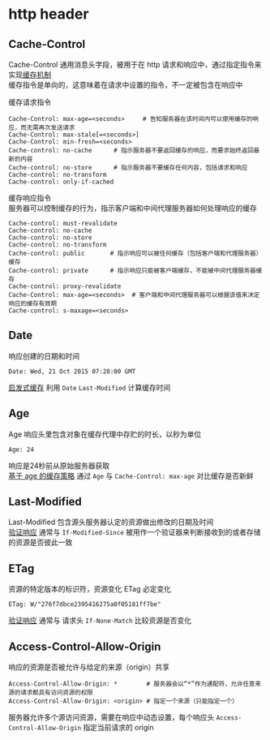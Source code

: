 # http header

## Cache-Control
Cache-Control 通用消息头字段，被用于在 http 请求和响应中，通过指定指令来实现[缓存机制](./httpCache.md)  
缓存指令是单向的，这意味着在请求中设置的指令，不一定被包含在响应中

缓存请求指令
```
Cache-Control: max-age=<seconds>     # 告知服务器在该时间内可以使用缓存的响应，而无需再次发送请求
Cache-Control: max-stale[=<seconds>]
Cache-Control: min-fresh=<seconds>
Cache-control: no-cache      # 指示服务器不要返回缓存的响应，而要求始终返回最新的内容
Cache-control: no-store      # 指示服务器不要缓存任何内容，包括请求和响应
Cache-control: no-transform
Cache-control: only-if-cached
```

缓存响应指令  
服务器可以控制缓存的行为，指示客户端和中间代理服务器如何处理响应的缓存
```
Cache-control: must-revalidate
Cache-control: no-cache
Cache-control: no-store
Cache-control: no-transform
Cache-control: public       # 指示响应可以被任何缓存（包括客户端和代理服务器）缓存
Cache-control: private      # 指示响应只能被客户端缓存，不能被中间代理服务器缓存
Cache-control: proxy-revalidate
Cache-Control: max-age=<seconds>  # 客户端和中间代理服务器可以根据该值来决定响应的缓存有效期
Cache-control: s-maxage=<seconds>
```


## Date
响应创建的日期和时间
```
Date: Wed, 21 Oct 2015 07:28:00 GMT
```
[启发式缓存](./httpCache.md#启发式缓存) 利用 `Date` `Last-Modified` 计算缓存时间

## Age
Age 响应头里包含对象在缓存代理中存贮的时长，以秒为单位
```
Age: 24
```
响应是24秒前从原始服务器获取  
[基于 age 的缓存策略](./httpCache.md#基于-age-的缓存策略) 通过 `Age` 与 `Cache-Control: max-age`  对比缓存是否新鲜

## Last-Modified
Last-Modified 包含源头服务器认定的资源做出修改的日期及时间  
[验证响应](./httpCache.md#验证响应) 通常与 `If-Modified-Since` 被用作一个验证器来判断接收到的或者存储的资源是否彼此一致

## ETag
资源的特定版本的标识符，资源变化 ETag 必定变化
```
ETag: W/"276f7dbce2395416275a0f05181ff7be"

```
[验证响应](./httpCache.md#验证响应) 通常与 请求头 `If-None-Match` 比较资源是否变化

## Access-Control-Allow-Origin
响应的资源是否被允许与给定的来源（origin）共享
```
Access-Control-Allow-Origin: *        # 服务器会以“*”作为通配符，允许任意来源的请求都具有访问资源的权限
Access-Control-Allow-Origin: <origin> # 指定一个来源（只能指定一个）
```
服务器允许多个源访问资源，需要在响应中动态设置，每个响应头 `Access-Control-Allow-Origin` 指定当前请求的 origin

